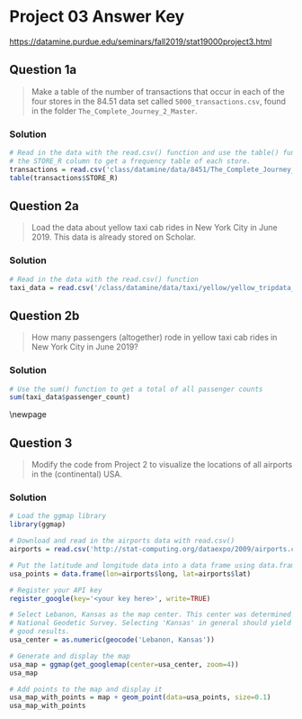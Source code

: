 # Project 03 Answer Key
https://datamine.purdue.edu/seminars/fall2019/stat19000project3.html

## Question 1a
>  Make a table of the number of transactions that occur in each of the four
stores in the 84.51 data set called `5000_transactions.csv`, found in the
folder `The_Complete_Journey_2_Master`.

### Solution
```r
# Read in the data with the read.csv() function and use the table() function on
# the STORE_R column to get a frequency table of each store.
transactions = read.csv('class/datamine/data/8451/The_Complete_Journey_2_Master/5000_transactions.csv')
table(transactions$STORE_R)
```

## Question 2a
> Load the data about yellow taxi cab rides in New York City in June 2019. This
data is already stored on Scholar.

### Solution
```r
# Read in the data with the read.csv() function
taxi_data = read.csv('/class/datamine/data/taxi/yellow/yellow_tripdata_2019-06.csv')
```


## Question 2b
> How many passengers (altogether) rode in yellow taxi cab rides in New York
City in June 2019?

### Solution
```r
# Use the sum() function to get a total of all passenger counts
sum(taxi_data$passenger_count)
```
\newpage

## Question 3
> Modify the code from Project 2 to visualize the locations of all airports in
the (continental) USA.

### Solution
```r
# Load the ggmap library
library(ggmap)

# Download and read in the airports data with read.csv()
airports = read.csv('http://stat-computing.org/dataexpo/2009/airports.csv')

# Put the latitude and longitude data into a data frame using data.frame()
usa_points = data.frame(lon=airports$long, lat=airports$lat)

# Register your API key
register_google(key='<your key here>', write=TRUE)

# Select Lebanon, Kansas as the map center. This center was determined by the
# National Geodetic Survey. Selecting 'Kansas' in general should yield pretty
# good results.
usa_center = as.numeric(geocode('Lebanon, Kansas'))

# Generate and display the map
usa_map = ggmap(get_googlemap(center=usa_center, zoom=4))
usa_map
```

```r
# Add points to the map and display it
usa_map_with_points = map + geom_point(data=usa_points, size=0.1)
usa_map_with_points
```
